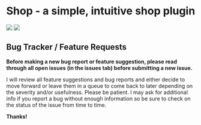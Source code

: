 # Shop - a simple, intuitive shop plugin
![](https://img.shields.io/github/issues/snowgears/shopbugs.svg)
![](https://img.shields.io/github/issues-closed-raw/snowgears/shopbugs?color=gr)

## Bug Tracker / Feature Requests
**Before making a new bug report or feature suggestion, please read through all open issues (in the issues tab) before submitting a new issue.**

I will review all feature suggestions and bug reports and either decide to move forward or leave them in a queue to come back to later depending on the severity and/or usefulness. Please be patient. I may ask for additional info if you report a bug without enough information so be sure to check on the status of the issue from time to time. 

**Thanks!**

